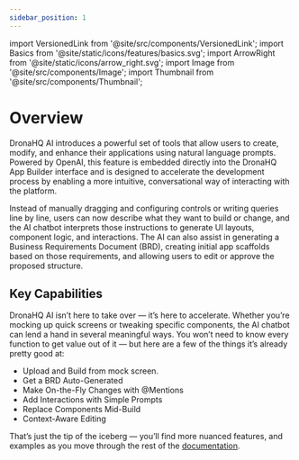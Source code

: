 ```yaml
---
sidebar_position: 1
---
```


import VersionedLink from '@site/src/components/VersionedLink';
import Basics from '@site/static/icons/features/basics.svg';
import ArrowRight from '@site/static/icons/arrow_right.svg';
import Image from '@site/src/components/Image'; 
import Thumbnail from '@site/src/components/Thumbnail';

# Overview

DronaHQ AI introduces a powerful set of tools that allow users to create, modify, and enhance their applications using natural language prompts. Powered by OpenAI, this feature is embedded directly into the DronaHQ App Builder interface and is designed to accelerate the development process by enabling a more intuitive, conversational way of interacting with the platform.

Instead of manually dragging and configuring controls or writing queries line by line, users can now describe what they want to build or change, and the AI chatbot interprets those instructions to generate UI layouts, component logic, and interactions. The AI can also assist in generating a Business Requirements Document (BRD), creating initial app scaffolds based on those requirements, and allowing users to edit or approve the proposed structure.


## Key Capabilities

DronaHQ AI isn’t here to take over — it’s here to accelerate. Whether you’re mocking up quick screens or tweaking specific components, the AI chatbot can lend a hand in several meaningful ways. You won’t need to know every function to get value out of it — but here are a few of the things it’s already pretty good at:

<!-- - Generate Screens by Just Describing Them -->
- Upload and Build from mock screen.
- Get a BRD Auto-Generated
- Make On-the-Fly Changes with @Mentions
- Add Interactions with Simple Prompts
- Replace Components Mid-Build
- Context-Aware Editing

That’s just the tip of the iceberg — you’ll find more nuanced features, and examples as you move through the rest of the [documentation](getting-started.md). 